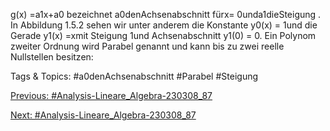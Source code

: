 g(x) =a1x+a0
bezeichnet a0denAchsenabschnitt fürx= 0unda1dieSteigung . In Abbildung 1.5.2 sehen wir
unter anderem die Konstante y0(x) = 1und die Gerade y1(x) =xmit Steigung 1und Achsenabschnitt
y1(0) = 0.
Ein Polynom zweiter Ordnung wird Parabel genannt und kann bis zu zwei reelle Nullstellen besitzen:

   Tags & Topics:
   #a0denAchsenabschnitt
   #Parabel
   #Steigung

[Previous: #Analysis-Lineare_Algebra-230308_87](Analysis-Lineare_Algebra-230308_87.md)

[Next: #Analysis-Lineare_Algebra-230308_87](Analysis-Lineare_Algebra-230308_87.md)